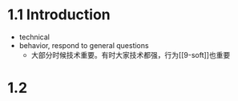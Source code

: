 # 1.1 Introduction
- technical
- behavior, respond to general questions
  - 大部分时候技术重要。有时大家技术都强，行为[[9-soft]]也重要
# 1.2